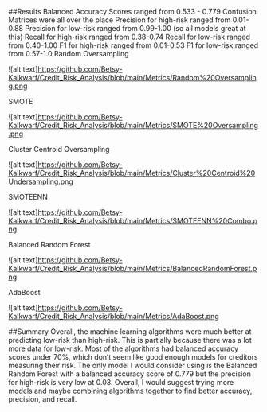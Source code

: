 ##Results
Balanced Accuracy Scores ranged from 0.533 - 0.779
Confusion Matrices were all over the place
Precision for high-risk ranged from 0.01-0.88
Precision for low-risk ranged from 0.99-1.00 (so all models great at this)
Recall for high-risk ranged from 0.38-0.74
Recall for low-risk ranged from 0.40-1.00
F1 for high-risk ranged from 0.01-0.53
F1 for low-risk ranged from 0.57-1.0
Random Oversampling

![alt text]https://github.com/Betsy-Kalkwarf/Credit_Risk_Analysis/blob/main/Metrics/Random%20Oversampling.png

SMOTE

![alt text]https://github.com/Betsy-Kalkwarf/Credit_Risk_Analysis/blob/main/Metrics/SMOTE%20Oversampling.png

Cluster Centroid Oversampling

![alt text]https://github.com/Betsy-Kalkwarf/Credit_Risk_Analysis/blob/main/Metrics/Cluster%20Centroid%20Undersampling.png

SMOTEENN

![alt text]https://github.com/Betsy-Kalkwarf/Credit_Risk_Analysis/blob/main/Metrics/SMOTEENN%20Combo.png

Balanced Random Forest

![alt text]https://github.com/Betsy-Kalkwarf/Credit_Risk_Analysis/blob/main/Metrics/BalancedRandomForest.png

AdaBoost

![alt text]https://github.com/Betsy-Kalkwarf/Credit_Risk_Analysis/blob/main/Metrics/AdaBoost.png

##Summary
Overall, the machine learning algorithms were much better at predicting low-risk than high-risk. This is partially because there was a lot more data for low-risk. Most of the algorithms had balanced accuracy scores under 70%, which don’t seem like good enough models for creditors measuring their risk. The only model I would consider using is the Balanced Random Forest with a balanced accuracy score of 0.779 but the precision for high-risk is very low at 0.03. Overall, I would suggest trying more models and maybe combining algorithms together to find better accuracy, precision, and recall.


